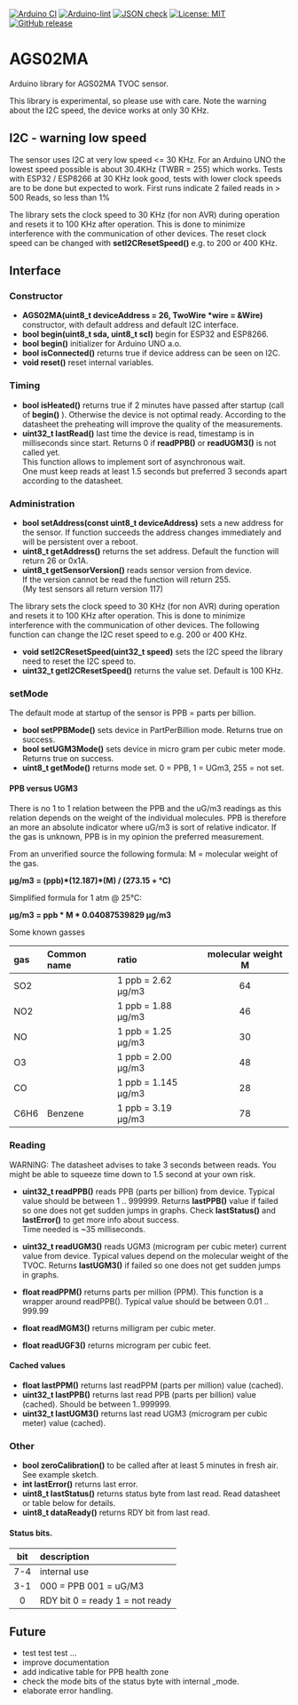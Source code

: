 
[![Arduino CI](https://github.com/RobTillaart/AGS02MA/workflows/Arduino%20CI/badge.svg)](https://github.com/marketplace/actions/arduino_ci)
[![Arduino-lint](https://github.com/RobTillaart/AGS02MA/actions/workflows/arduino-lint.yml/badge.svg)](https://github.com/RobTillaart/AGS02MA/actions/workflows/arduino-lint.yml)
[![JSON check](https://github.com/RobTillaart/AGS02MA/actions/workflows/jsoncheck.yml/badge.svg)](https://github.com/RobTillaart/AGS02MA/actions/workflows/jsoncheck.yml)
[![License: MIT](https://img.shields.io/badge/license-MIT-green.svg)](https://github.com/RobTillaart/AGS02MA/blob/master/LICENSE)
[![GitHub release](https://img.shields.io/github/release/RobTillaart/AGS02MA.svg?maxAge=3600)](https://github.com/RobTillaart/AGS02MA/releases)


# AGS02MA

Arduino library for AGS02MA TVOC sensor.

This library is experimental, so please use with care.
Note the warning about the I2C speed, the device works at only 30 KHz.


## I2C - warning low speed

The sensor uses I2C at very low speed <= 30 KHz.
For an Arduino UNO the lowest speed possible is about 30.4KHz (TWBR = 255) which works.
Tests with ESP32 / ESP8266 at 30 KHz look good, 
tests with lower clock speeds are to be done but expected to work.
First runs indicate 2 failed reads in > 500 Reads, so less than 1%

The library sets the clock speed to 30 KHz (for non AVR) during operation 
and resets it to 100 KHz after operation.
This is done to minimize interference with the communication of other devices. 
The reset clock speed can be changed with **setI2CResetSpeed()** e.g. to 200 or 400 KHz.


## Interface


### Constructor

- **AGS02MA(uint8_t deviceAddress = 26, TwoWire \*wire = &Wire)** constructor, with default address and default I2C interface.
- **bool begin(uint8_t sda, uint8_t scl)** begin for ESP32 and ESP8266.
- **bool begin()** initializer for Arduino UNO a.o.
- **bool isConnected()** returns true if device address can be seen on I2C.
- **void reset()** reset internal variables.


### Timing

- **bool isHeated()** returns true if 2 minutes have passed after startup (call of **begin()** ).
Otherwise the device is not optimal ready.
According to the datasheet the preheating will improve the quality of the measurements.
- **uint32_t lastRead()** last time the device is read, timestamp is in milliseconds since start.
Returns 0 if **readPPB()** or **readUGM3()** is not called yet.  
This function allows to implement sort of asynchronous wait.  
One must keep reads at least 1.5 seconds but preferred 3 seconds apart according to the datasheet.


### Administration

- **bool setAddress(const uint8_t deviceAddress)** sets a new address for the sensor. 
If function succeeds the address changes immediately and will be persistent over a reboot.
- **uint8_t getAddress()** returns the set address. Default the function will return 26 or 0x1A.
- **uint8_t getSensorVersion()** reads sensor version from device.  
If the version cannot be read the function will return 255.  
(My test sensors all return version 117)

The library sets the clock speed to 30 KHz (for non AVR) during operation 
and resets it to 100 KHz after operation.
This is done to minimize interference with the communication of other devices.
The following function can change the I2C reset speed to e.g. 200 or 400 KHz.

- **void setI2CResetSpeed(uint32_t speed)** sets the I2C speed the library need to reset the I2C speed to.
- **uint32_t getI2CResetSpeed()** returns the value set. Default is 100 KHz.


### setMode

The default mode at startup of the sensor is PPB = parts per billion.

- **bool setPPBMode()** sets device in PartPerBillion mode. Returns true on success.
- **bool setUGM3Mode()** sets device in micro gram per cubic meter mode. Returns true on success.
- **uint8_t getMode()** returns mode set. 0 = PPB, 1 = UGm3, 255 = not set.


#### PPB versus UGM3

There is no 1 to 1 relation between the PPB and the uG/m3 readings as this relation depends 
on the weight of the individual molecules.
PPB is therefore an more an absolute indicator where uG/m3 is sort of relative indicator.
If the gas is unknown, PPB is in my opinion the preferred measurement.


From an unverified source the following formula:
M = molecular weight of the gas.

**μg/m3 = (ppb)\*(12.187)\*(M) / (273.15 + °C)** 

Simplified formula for 1 atm @ 25°C: 

**μg/m3 = ppb \* M \* 0.04087539829 μg/m3**

Some known gasses

|  gas | Common name   |  ratio              | molecular weight M |
|:-----|:--------------|:--------------------|:------------------:|
| SO2  |               | 1 ppb = 2.62 μg/m3  | 64                 |
| NO2  |               | 1 ppb = 1.88 μg/m3  | 46                 |
| NO   |               | 1 ppb = 1.25 μg/m3  | 30                 |
| O3   |               | 1 ppb = 2.00 μg/m3  | 48                 |
| CO   |               | 1 ppb = 1.145 μg/m3 | 28                 |
| C6H6 | Benzene       | 1 ppb = 3.19 μg/m3  | 78                 |


### Reading

WARNING: The datasheet advises to take 3 seconds between reads.
You might be able to squeeze time down to 1.5 second at your own risk.

- **uint32_t readPPB()** reads PPB (parts per billion) from device.
Typical value should be between 1 .. 999999.
Returns **lastPPB()** value if failed so one does not get sudden jumps in graphs.
Check **lastStatus()** and **lastError()** to get more info about success.  
Time needed is ~35 milliseconds.

- **uint32_t readUGM3()** reads UGM3 (microgram per cubic meter) current value from device. 
Typical values depend on the molecular weight of the TVOC.
Returns **lastUGM3()** if failed so one does not get sudden jumps in graphs.
- **float readPPM()** returns parts per million (PPM). 
This function is a wrapper around readPPB().
Typical value should be between 0.01 .. 999.99 
- **float readMGM3()** returns milligram per cubic meter.
- **float readUGF3()** returns microgram per cubic feet.


#### Cached values

- **float lastPPM()** returns last readPPM (parts per million) value (cached). 
- **uint32_t lastPPB()** returns last read PPB (parts per billion) value (cached). Should be between 1..999999.
- **uint32_t lastUGM3()** returns last read UGM3 (microgram per cubic meter) value (cached).


### Other

- **bool zeroCalibration()** to be called after at least 5 minutes in fresh air.
See example sketch.
- **int lastError()** returns last error.
- **uint8_t lastStatus()** returns status byte from last read.
Read datasheet or table below for details. 
- **uint8_t dataReady()** returns RDY bit from last read.


#### Status bits.

| bit  | description                       |
|:----:|:----------------------------------|
| 7-4  | internal use                      |
| 3-1  | 000 = PPB  001 = uG/M3            |
|  0   | RDY bit  0 = ready  1 = not ready |


## Future

- test test test ...
- improve documentation
- add indicative table for PPB health zone
- check the mode bits of the status byte with internal \_mode.
- elaborate error handling.

